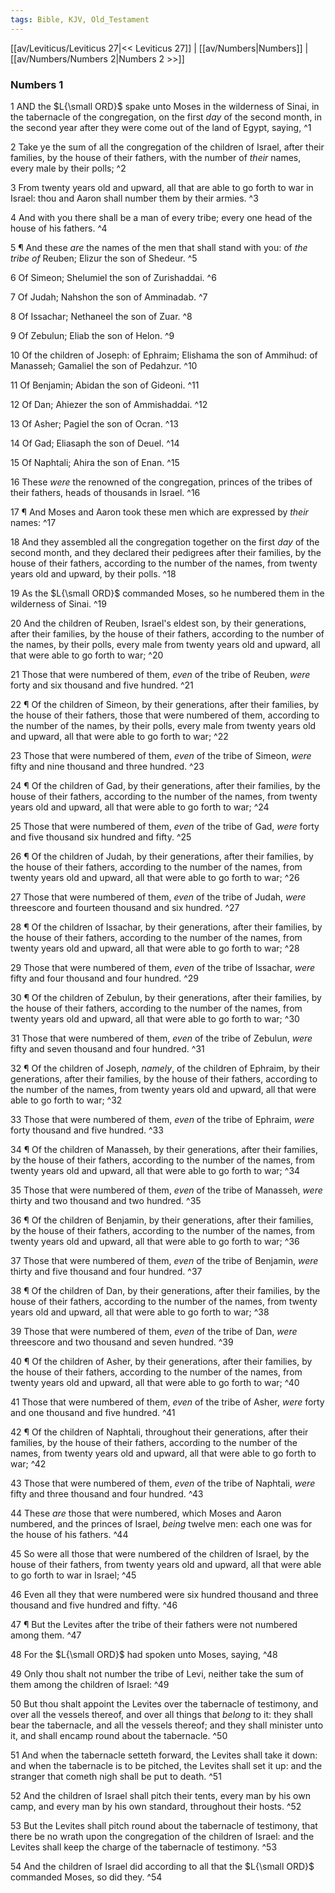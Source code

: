 ```yaml
---
tags: Bible, KJV, Old_Testament
---
```


[[av/Leviticus/Leviticus 27|<< Leviticus 27]] | [[av/Numbers|Numbers]] | [[av/Numbers/Numbers 2|Numbers 2 >>]]

### Numbers 1

1 AND the $L{\small ORD}$ spake unto Moses in the wilderness of Sinai, in the tabernacle of the congregation, on the first _day_ of the second month, in the second year after they were come out of the land of Egypt, saying, ^1

2 Take ye the sum of all the congregation of the children of Israel, after their families, by the house of their fathers, with the number of _their_ names, every male by their polls; ^2

3 From twenty years old and upward, all that are able to go forth to war in Israel: thou and Aaron shall number them by their armies. ^3

4 And with you there shall be a man of every tribe; every one head of the house of his fathers. ^4

5 ¶ And these _are_ the names of the men that shall stand with you: of _the_ _tribe_ _of_ Reuben; Elizur the son of Shedeur. ^5

6 Of Simeon; Shelumiel the son of Zurishaddai. ^6

7 Of Judah; Nahshon the son of Amminadab. ^7

8 Of Issachar; Nethaneel the son of Zuar. ^8

9 Of Zebulun; Eliab the son of Helon. ^9

10 Of the children of Joseph: of Ephraim; Elishama the son of Ammihud: of Manasseh; Gamaliel the son of Pedahzur. ^10

11 Of Benjamin; Abidan the son of Gideoni. ^11

12 Of Dan; Ahiezer the son of Ammishaddai. ^12

13 Of Asher; Pagiel the son of Ocran. ^13

14 Of Gad; Eliasaph the son of Deuel. ^14

15 Of Naphtali; Ahira the son of Enan. ^15

16 These _were_ the renowned of the congregation, princes of the tribes of their fathers, heads of thousands in Israel. ^16

17 ¶ And Moses and Aaron took these men which are expressed by _their_ names: ^17

18 And they assembled all the congregation together on the first _day_ of the second month, and they declared their pedigrees after their families, by the house of their fathers, according to the number of the names, from twenty years old and upward, by their polls. ^18

19 As the $L{\small ORD}$ commanded Moses, so he numbered them in the wilderness of Sinai. ^19

20 And the children of Reuben, Israel's eldest son, by their generations, after their families, by the house of their fathers, according to the number of the names, by their polls, every male from twenty years old and upward, all that were able to go forth to war; ^20

21 Those that were numbered of them, _even_ of the tribe of Reuben, _were_ forty and six thousand and five hundred. ^21

22 ¶ Of the children of Simeon, by their generations, after their families, by the house of their fathers, those that were numbered of them, according to the number of the names, by their polls, every male from twenty years old and upward, all that were able to go forth to war; ^22

23 Those that were numbered of them, _even_ of the tribe of Simeon, _were_ fifty and nine thousand and three hundred. ^23

24 ¶ Of the children of Gad, by their generations, after their families, by the house of their fathers, according to the number of the names, from twenty years old and upward, all that were able to go forth to war; ^24

25 Those that were numbered of them, _even_ of the tribe of Gad, _were_ forty and five thousand six hundred and fifty. ^25

26 ¶ Of the children of Judah, by their generations, after their families, by the house of their fathers, according to the number of the names, from twenty years old and upward, all that were able to go forth to war; ^26

27 Those that were numbered of them, _even_ of the tribe of Judah, _were_ threescore and fourteen thousand and six hundred. ^27

28 ¶ Of the children of Issachar, by their generations, after their families, by the house of their fathers, according to the number of the names, from twenty years old and upward, all that were able to go forth to war; ^28

29 Those that were numbered of them, _even_ of the tribe of Issachar, _were_ fifty and four thousand and four hundred. ^29

30 ¶ Of the children of Zebulun, by their generations, after their families, by the house of their fathers, according to the number of the names, from twenty years old and upward, all that were able to go forth to war; ^30

31 Those that were numbered of them, _even_ of the tribe of Zebulun, _were_ fifty and seven thousand and four hundred. ^31

32 ¶ Of the children of Joseph, _namely_, of the children of Ephraim, by their generations, after their families, by the house of their fathers, according to the number of the names, from twenty years old and upward, all that were able to go forth to war; ^32

33 Those that were numbered of them, _even_ of the tribe of Ephraim, _were_ forty thousand and five hundred. ^33

34 ¶ Of the children of Manasseh, by their generations, after their families, by the house of their fathers, according to the number of the names, from twenty years old and upward, all that were able to go forth to war; ^34

35 Those that were numbered of them, _even_ of the tribe of Manasseh, _were_ thirty and two thousand and two hundred. ^35

36 ¶ Of the children of Benjamin, by their generations, after their families, by the house of their fathers, according to the number of the names, from twenty years old and upward, all that were able to go forth to war; ^36

37 Those that were numbered of them, _even_ of the tribe of Benjamin, _were_ thirty and five thousand and four hundred. ^37

38 ¶ Of the children of Dan, by their generations, after their families, by the house of their fathers, according to the number of the names, from twenty years old and upward, all that were able to go forth to war; ^38

39 Those that were numbered of them, _even_ of the tribe of Dan, _were_ threescore and two thousand and seven hundred. ^39

40 ¶ Of the children of Asher, by their generations, after their families, by the house of their fathers, according to the number of the names, from twenty years old and upward, all that were able to go forth to war; ^40

41 Those that were numbered of them, _even_ of the tribe of Asher, _were_ forty and one thousand and five hundred. ^41

42 ¶ Of the children of Naphtali, throughout their generations, after their families, by the house of their fathers, according to the number of the names, from twenty years old and upward, all that were able to go forth to war; ^42

43 Those that were numbered of them, _even_ of the tribe of Naphtali, _were_ fifty and three thousand and four hundred. ^43

44 These _are_ those that were numbered, which Moses and Aaron numbered, and the princes of Israel, _being_ twelve men: each one was for the house of his fathers. ^44

45 So were all those that were numbered of the children of Israel, by the house of their fathers, from twenty years old and upward, all that were able to go forth to war in Israel; ^45

46 Even all they that were numbered were six hundred thousand and three thousand and five hundred and fifty. ^46

47 ¶ But the Levites after the tribe of their fathers were not numbered among them. ^47

48 For the $L{\small ORD}$ had spoken unto Moses, saying, ^48

49 Only thou shalt not number the tribe of Levi, neither take the sum of them among the children of Israel: ^49

50 But thou shalt appoint the Levites over the tabernacle of testimony, and over all the vessels thereof, and over all things that _belong_ to it: they shall bear the tabernacle, and all the vessels thereof; and they shall minister unto it, and shall encamp round about the tabernacle. ^50

51 And when the tabernacle setteth forward, the Levites shall take it down: and when the tabernacle is to be pitched, the Levites shall set it up: and the stranger that cometh nigh shall be put to death. ^51

52 And the children of Israel shall pitch their tents, every man by his own camp, and every man by his own standard, throughout their hosts. ^52

53 But the Levites shall pitch round about the tabernacle of testimony, that there be no wrath upon the congregation of the children of Israel: and the Levites shall keep the charge of the tabernacle of testimony. ^53

54 And the children of Israel did according to all that the $L{\small ORD}$ commanded Moses, so did they. ^54
